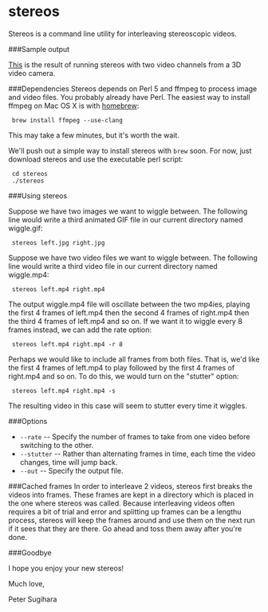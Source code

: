 stereos
=======

Stereos is a command line utility for interleaving stereoscopic videos.

###Sample output

[This](http://youtu.be/q0Vo1ujwRlg) is the result of running stereos with two video channels from a 3D video camera.

###Dependencies
Stereos depends on Perl 5 and ffmpeg to process image and video files. You probably already have Perl. The easiest way to install ffmpeg on Mac OS X is with [homebrew](http://mxcl.github.com/homebrew/):

     brew install ffmpeg --use-clang
	
This may take a few minutes, but it's worth the wait.

We'll push out a simple way to install stereos with `brew` soon. For now, just download stereos and use the executable perl script:

     cd stereos
     ./stereos

###Using stereos

Suppose we have two images we want to wiggle between. The following line would write a third animated GIF file in our current directory named wiggle.gif:
      stereos left.jpg right.jpgSuppose we have two video files we want to wiggle between. The 
following line would write a third video file in our current directory named wiggle.mp4:     stereos left.mp4 right.mp4The output wiggle.mp4 file will oscillate between the two mp4ies, playing the first 4 frames of left.mp4 then the second 4 frames of right.mp4 then the third 4 frames of left.mp4 and so on. If we want it to wiggle every 8 frames instead, we can add the rate option:     stereos left.mp4 right.mp4 -r 8Perhaps we would like to include all frames from both files. That is, we'd like the first 4 frames of left.mp4 to play followed by the first 4 frames of right.mp4 and so on. To do this, we would turn on the "stutter" option:     stereos left.mp4 right.mp4 -sThe resulting video in this case will seem to stutter every time it wiggles.
###Options
* `--rate` -- Specify the number of frames to take from one video before switching to the other.* `--stutter` -- Rather than alternating frames in time, each time the video changes, time will jump back.* `--out` -- Specify the output file.


###Cached frames
In order to interleave 2 videos, stereos first breaks the videos into frames. These frames are kept in a directory which is placed in the one where stereos was called. Because interleaving videos often requires a bit of trial and error and splitting up frames can be a lengthu process, stereos will keep the frames around and use them on the next run if it sees that they are there. Go ahead and toss them away after you're done.
###GoodbyeI hope you enjoy your new stereos!
Much love,
Peter Sugihara